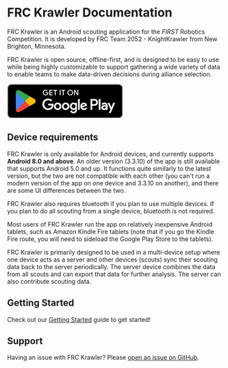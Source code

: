 # FRC Krawler Documentation
FRC Krawler is an Android scouting application for the _FIRST_ Robotics Competition. It is developed 
by FRC Team 2052 - KnightKrawler from New Brighton, Minnesota.

FRC Krawler is open source, offline-first, and is designed to be easy to use while being
highly customizable to support gathering a wide variety of data to enable teams to make data-driven
decisions during alliance selection.

<a href="https://play.google.com/store/apps/details?id=com.team2052.frckrawler"><img alt="Get it on Google Play" src="./assets/images/google_play_badge.png"/></a>

## Device requirements
FRC Krawler is only available for Android devices, and currently supports **Android 8.0 and above**. 
An older version (3.3.10) of the app is still available that supports Android 5.0 and up. It functions
quite similarly to the latest version, but the two are not compatible with each other (you can't run a 
modern version of the app on one device and 3.3.10 on another), and there are some UI differences 
between the two.

FRC Krawler also requires bluetooth if you plan to use multiple devices. If you plan to do all scouting
from a single device, bluetooth is not required.

Most users of FRC Krawler run the app on relatively inexpensive Android tablets, such as Amazon Kindle
Fire tablets (note that if you go the Kindle Fire route, you will need to sideload the Google Play 
Store to the tablets). 

FRC Krawler is primarily designed to be used in a multi-device setup where one device acts as a 
server and other devices (scouts) sync their scouting data back to the server periodically. The server
device combines the data from all scouts and can export that data for further analysis. The server 
can also contribute scouting data.

## Getting Started
Check out our [Getting Started](/getting-started/setup) guide to get started!

## Support
Having an issue with FRC Krawler? Please [open an issue on GitHub](https://github.com/frc2052/FRC-Krawler/issues/new).
